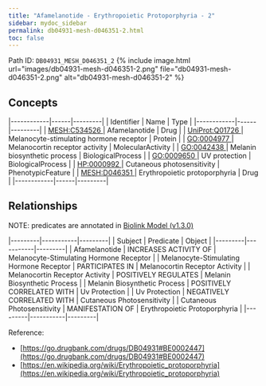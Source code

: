 ```yaml
---
title: "Afamelanotide - Erythropoietic Protoporphyria - 2"
sidebar: mydoc_sidebar
permalink: db04931-mesh-d046351-2.html
toc: false 
---
```



Path ID: `DB04931_MESH_D046351_2`
{% include image.html url="images/db04931-mesh-d046351-2.png" file="db04931-mesh-d046351-2.png" alt="db04931-mesh-d046351-2" %}

## Concepts

|------------|------|---------|
| Identifier | Name | Type    |
|------------|------|---------|
| <a href="https://identifiers.org/MESH:C534526">MESH:C534526 </a> | Afamelanotide | Drug |
| <a href="https://identifiers.org/UniProt:Q01726">UniProt:Q01726 </a> | Melanocyte-stimulating hormone receptor | Protein |
| <a href="https://identifiers.org/GO:0004977">GO:0004977 </a> | Melanocortin receptor activity | MolecularActivity |
| <a href="https://identifiers.org/GO:0042438">GO:0042438 </a> | Melanin biosynthetic process | BiologicalProcess |
| <a href="https://identifiers.org/GO:0009650">GO:0009650 </a> | UV protection | BiologicalProcess |
| <a href="https://identifiers.org/HP:0000992">HP:0000992 </a> | Cutaneous photosensitivity | PhenotypicFeature |
| <a href="https://identifiers.org/MESH:D046351">MESH:D046351 </a> | Erythropoietic protoporphyria | Drug |
|------------|------|---------|

## Relationships


NOTE: predicates are annotated in <a href="https://github.com/biolink/biolink-model/releases/tag/v1.3.0">Biolink Model (v1.3.0)</a>

|---------|-----------|---------|
| Subject | Predicate | Object  |
|---------|-----------|---------|
| Afamelanotide | INCREASES ACTIVITY OF | Melanocyte-Stimulating Hormone Receptor |
| Melanocyte-Stimulating Hormone Receptor | PARTICIPATES IN | Melanocortin Receptor Activity |
| Melanocortin Receptor Activity | POSITIVELY REGULATES | Melanin Biosynthetic Process |
| Melanin Biosynthetic Process | POSITIVELY CORRELATED WITH | Uv Protection |
| Uv Protection | NEGATIVELY CORRELATED WITH | Cutaneous Photosensitivity |
| Cutaneous Photosensitivity | MANIFESTATION OF | Erythropoietic Protoporphyria |
|---------|-----------|---------|

Reference: 
  - [https://go.drugbank.com/drugs/DB04931#BE0002447](https://go.drugbank.com/drugs/DB04931#BE0002447)
  - [https://en.wikipedia.org/wiki/Erythropoietic_protoporphyria](https://en.wikipedia.org/wiki/Erythropoietic_protoporphyria)
